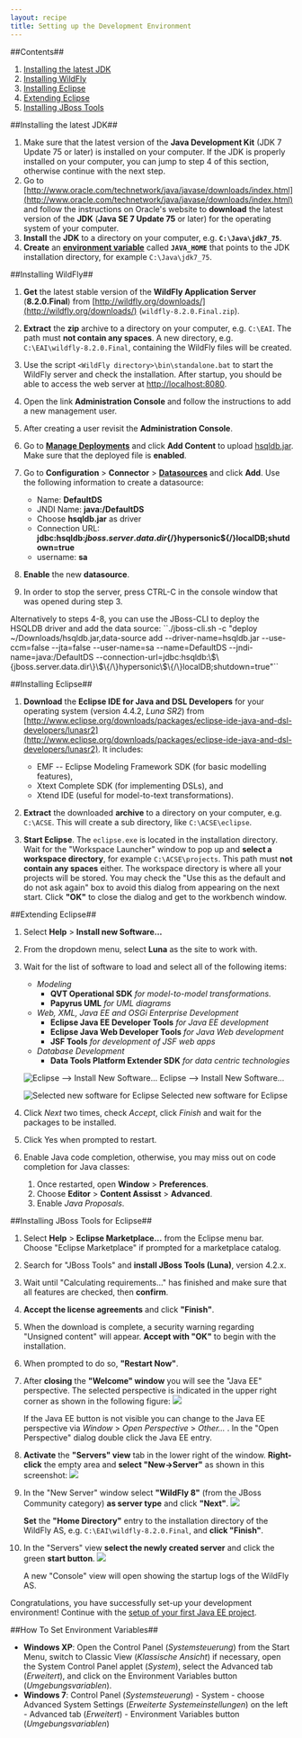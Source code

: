 ```yaml
---
layout: recipe
title: Setting up the Development Environment
---
```

##Contents##

1. [Installing the latest JDK](#jdk)
1. [Installing WildFly](#wildfly)
1. [Installing Eclipse](#eclipse)
1. [Extending Eclipse](#plugins)
1. [Installing JBoss Tools](#jbosstools)

##<a id="jdk" name="jdk" />Installing the latest JDK##

1. Make sure that the latest version of the **Java Development Kit** (JDK 7 Update 75 or later) is installed on your computer. If the JDK is properly installed on your computer, you can jump to step 4 of this section, otherwise continue with the next step.
1. Go to [http://www.oracle.com/technetwork/java/javase/downloads/index.html](http://www.oracle.com/technetwork/java/javase/downloads/index.html) and follow the instructions on Oracle's website to **download** the latest version of the **JDK** (**Java SE 7 Update 75** or later) for the operating system of your computer.
1. **Install** the **JDK** to a directory on your computer, e.g. **``C:\Java\jdk7_75``**.
1. **Create** an **[environment variable](#envvar)** called **``JAVA_HOME``** that points to the JDK installation directory, for example ``C:\Java\jdk7_75``. 

##<a id="wildfly" name="wildfly" />Installing WildFly##

1. **Get** the latest stable version of the **WildFly Application Server** (**8.2.0.Final**) from [http://wildfly.org/downloads/](http://wildfly.org/downloads/) (``wildfly-8.2.0.Final.zip``).
1. **Extract** the **zip** archive to a directory on your computer, e.g. ``C:\EAI``. The path must **not contain any spaces**. A new directory, e.g. ``C:\EAI\wildfly-8.2.0.Final``, containing the WildFly files will be created.
1. Use the script ``<WildFly directory>\bin\standalone.bat`` to start the WildFly server and check the installation. After startup, you should be able to access the web server at [http://localhost:8080](http://localhost:8080).
1. Open the link **Administration Console** and follow the instructions to add a new management user.
1. After creating a user revisit the **Administration Console**.
1. Go to [**Manage Deployments**](http://localhost:9990/console/App.html#deployments) and click **Add Content** to upload [hsqldb.jar](hsqldb.jar). Make sure that the deployed file is **enabled**.
1. Go to **Configuration** > **Connector** > [**Datasources**](http://localhost:9990/console/App.html#datasources) and click **Add**. Use the following information to create a datasource:

   * Name: **DefaultDS**
   * JNDI Name: **java:/DefaultDS**
   * Choose **hsqldb.jar** as driver
   * Connection URL: **jdbc:hsqldb:${jboss.server.data.dir}${/}hypersonic${/}localDB;shutdown=true**
   * username: **sa**

1. **Enable** the new **datasource**.
1. In order to stop the server, press CTRL-C in the console window that was opened during step 3.

<div class="footnote" markdown="1">
Alternatively to steps 4-8, you can use the JBoss-CLI to deploy the HSQLDB driver and add the data source: ``./jboss-cli.sh -c "deploy ~/Downloads/hsqldb.jar,data-source add --driver-name=hsqldb.jar --use-ccm=false --jta=false --user-name=sa --name=DefaultDS --jndi-name=java:/DefaultDS --connection-url=jdbc:hsqldb:\$\{jboss.server.data.dir\}\$\{/\}hypersonic\$\{/\}localDB;shutdown=true"``
</div>

##<a id="eclipse" name="eclipse" />Installing Eclipse##

1. **Download** the **Eclipse IDE for Java and DSL Developers** for your operating system (version 4.4.2, *Luna SR2*) from [http://www.eclipse.org/downloads/packages/eclipse-ide-java-and-dsl-developers/lunasr2](http://www.eclipse.org/downloads/packages/eclipse-ide-java-and-dsl-developers/lunasr2). It includes:

   * EMF -- Eclipse Modeling Framework SDK (for basic modelling features),
   * Xtext Complete SDK (for implementing DSLs), and
   * Xtend IDE (useful for model-to-text transformations).
 

1. **Extract** the downloaded **archive** to a directory on your computer, e.g. ``C:\ACSE``. This will create a sub directory, like ``C:\ACSE\eclipse``.
1. **Start Eclipse**. The ``eclipse.exe`` is located in the installation directory. Wait for the "Workspace Launcher" window to pop up and **select a workspace directory**, for example ``C:\ACSE\projects``. This path must **not contain any spaces** either. The workspace directory is where all your projects will be stored. You may check the "Use this as the default and do not ask again" box to avoid this dialog from appearing on the next start. Click **"OK"** to close the dialog and get to the workbench window.

##<a id="plugins" name="plugins" />Extending Eclipse##
1. Select **Help** > **Install new Software...**
1. From the dropdown menu, select **Luna** as the site to work with.
1. Wait for the list of software to load and select all of the following items:

   * _Modeling_
      * **QVT Operational SDK**
        _for model-to-model transformations._
      * **Papyrus UML**
        _for UML diagrams_
   * _Web, XML, Java EE and OSGi Enterprise Development_
      * **Eclipse Java EE Developer Tools**
        _for Java EE development_
      * **Eclipse Java Web Developer Tools**
        _for Java Web development_
      * **JSF Tools**
        _for development of JSF web apps_
   * _Database Development_
      * **Data Tools Platform Extender SDK**
        _for data centric technologies_

    ![Eclipse --> Install New Software...](images/install_software.png)
    Eclipse --> Install New Software...

    ![Selected new software for Eclipse](images/install_software_selected.png)
    Selected new software for Eclipse

1. Click *Next* two times, check *Accept*, click *Finish* and wait for the packages to be installed.
1. Click Yes when prompted to restart.
1. Enable Java code completion, otherwise, you may miss out on code completion for Java classes:
   1. Once restarted, open **Window** > **Preferences**.
   1. Choose **Editor** > **Content Assisst** > **Advanced**.
   1. Enable *Java Proposals*.

##<a id="jbosstools" name="jbosstools" />Installing JBoss Tools for Eclipse##

1. Select **Help** > **Eclipse Marketplace...** from the Eclipse menu bar. Choose "Eclipse Marketplace" if prompted for a marketplace catalog.
1. Search for "JBoss Tools" and **install JBoss Tools (Luna)**, version 4.2.x.
1. Wait until "Calculating requirements..." has finished and make sure that all features are checked, then **confirm**.
1. **Accept the license agreements** and click **"Finish"**.
1. When the download is complete, a security warning regarding "Unsigned content" will appear. **Accept with "OK"** to begin with the installation.
1. When prompted to do so, **"Restart Now"**.
1. After **closing** the **"Welcome" window** you will see the "Java EE" perspective. The selected perspective is indicated in the upper right corner as shown in the following figure:
    ![](images/eclipse_jee_perspective.png)
   
   If the Java EE button is not visible you can change to the Java EE perspective via *Window* > *Open Perspective* > *Other...* . In the "Open Perspective" dialog double click the Java EE entry.
1. **Activate** the **"Servers" view** tab in the lower right of the window. **Right-click** the empty area and **select "New-&gt;Server"** as shown in this screenshot:
    ![](images/eclipse_server_view.png)
1. In the "New Server" window select **"WildFly 8"** (from the JBoss Community category) **as server type** and click **"Next"**.
    ![](images/eclipse_new_server.png)
    
   **Set** the **"Home Directory"** entry to the installation directory of the WildFly AS, e.g. ``C:\EAI\wildfly-8.2.0.Final``, and **click "Finish"**.
1. In the "Servers" view **select the newly created server** and click the green **start button**.
    ![](images/eclipse_server_start.png)
  
   A new "Console" view will open showing the startup logs of the WildFly AS.

Congratulations, you have successfully set-up your development environment!
Continue with the [setup of your first Java EE project](020_tutorial_jboss_project.html).

##<a id="envvar" name="envvar" />How To Set Environment Variables##

* **Windows XP**: Open the Control Panel (*Systemsteuerung*) from the Start Menu, switch to Classic View (*Klassische Ansicht*) if necessary, open the System Control Panel applet (*System*), select the Advanced tab (*Erweitert*), and click on the Environment Variables button (*Umgebungsvariablen*).
* **Windows 7**: Control Panel (*Systemsteuerung*) - System - choose Advanced System Settings (*Erweiterte Systemeinstellungen*) on the left - Advanced tab (*Erweitert*) - Environment Variables button (*Umgebungsvariablen*)
